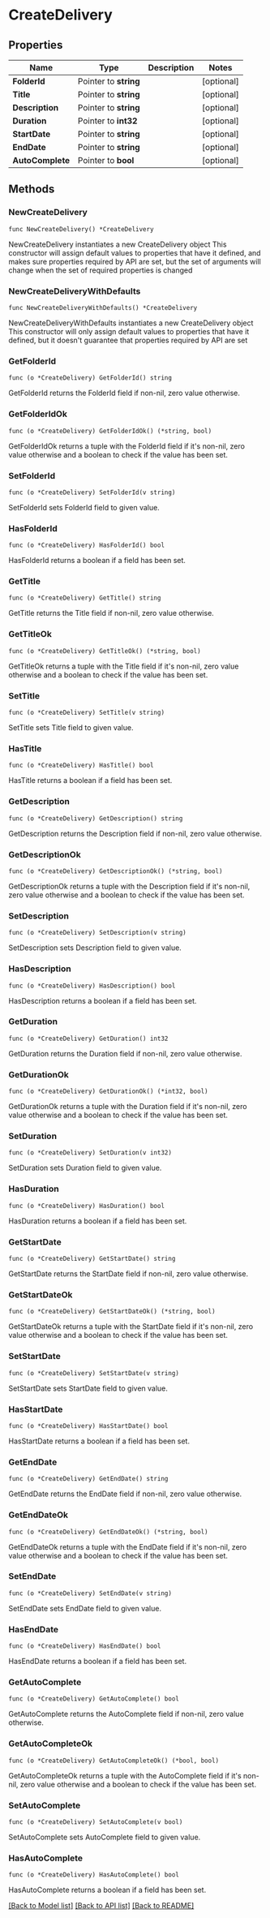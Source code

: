 # CreateDelivery

## Properties

Name | Type | Description | Notes
------------ | ------------- | ------------- | -------------
**FolderId** | Pointer to **string** |  | [optional] 
**Title** | Pointer to **string** |  | [optional] 
**Description** | Pointer to **string** |  | [optional] 
**Duration** | Pointer to **int32** |  | [optional] 
**StartDate** | Pointer to **string** |  | [optional] 
**EndDate** | Pointer to **string** |  | [optional] 
**AutoComplete** | Pointer to **bool** |  | [optional] 

## Methods

### NewCreateDelivery

`func NewCreateDelivery() *CreateDelivery`

NewCreateDelivery instantiates a new CreateDelivery object
This constructor will assign default values to properties that have it defined,
and makes sure properties required by API are set, but the set of arguments
will change when the set of required properties is changed

### NewCreateDeliveryWithDefaults

`func NewCreateDeliveryWithDefaults() *CreateDelivery`

NewCreateDeliveryWithDefaults instantiates a new CreateDelivery object
This constructor will only assign default values to properties that have it defined,
but it doesn't guarantee that properties required by API are set

### GetFolderId

`func (o *CreateDelivery) GetFolderId() string`

GetFolderId returns the FolderId field if non-nil, zero value otherwise.

### GetFolderIdOk

`func (o *CreateDelivery) GetFolderIdOk() (*string, bool)`

GetFolderIdOk returns a tuple with the FolderId field if it's non-nil, zero value otherwise
and a boolean to check if the value has been set.

### SetFolderId

`func (o *CreateDelivery) SetFolderId(v string)`

SetFolderId sets FolderId field to given value.

### HasFolderId

`func (o *CreateDelivery) HasFolderId() bool`

HasFolderId returns a boolean if a field has been set.

### GetTitle

`func (o *CreateDelivery) GetTitle() string`

GetTitle returns the Title field if non-nil, zero value otherwise.

### GetTitleOk

`func (o *CreateDelivery) GetTitleOk() (*string, bool)`

GetTitleOk returns a tuple with the Title field if it's non-nil, zero value otherwise
and a boolean to check if the value has been set.

### SetTitle

`func (o *CreateDelivery) SetTitle(v string)`

SetTitle sets Title field to given value.

### HasTitle

`func (o *CreateDelivery) HasTitle() bool`

HasTitle returns a boolean if a field has been set.

### GetDescription

`func (o *CreateDelivery) GetDescription() string`

GetDescription returns the Description field if non-nil, zero value otherwise.

### GetDescriptionOk

`func (o *CreateDelivery) GetDescriptionOk() (*string, bool)`

GetDescriptionOk returns a tuple with the Description field if it's non-nil, zero value otherwise
and a boolean to check if the value has been set.

### SetDescription

`func (o *CreateDelivery) SetDescription(v string)`

SetDescription sets Description field to given value.

### HasDescription

`func (o *CreateDelivery) HasDescription() bool`

HasDescription returns a boolean if a field has been set.

### GetDuration

`func (o *CreateDelivery) GetDuration() int32`

GetDuration returns the Duration field if non-nil, zero value otherwise.

### GetDurationOk

`func (o *CreateDelivery) GetDurationOk() (*int32, bool)`

GetDurationOk returns a tuple with the Duration field if it's non-nil, zero value otherwise
and a boolean to check if the value has been set.

### SetDuration

`func (o *CreateDelivery) SetDuration(v int32)`

SetDuration sets Duration field to given value.

### HasDuration

`func (o *CreateDelivery) HasDuration() bool`

HasDuration returns a boolean if a field has been set.

### GetStartDate

`func (o *CreateDelivery) GetStartDate() string`

GetStartDate returns the StartDate field if non-nil, zero value otherwise.

### GetStartDateOk

`func (o *CreateDelivery) GetStartDateOk() (*string, bool)`

GetStartDateOk returns a tuple with the StartDate field if it's non-nil, zero value otherwise
and a boolean to check if the value has been set.

### SetStartDate

`func (o *CreateDelivery) SetStartDate(v string)`

SetStartDate sets StartDate field to given value.

### HasStartDate

`func (o *CreateDelivery) HasStartDate() bool`

HasStartDate returns a boolean if a field has been set.

### GetEndDate

`func (o *CreateDelivery) GetEndDate() string`

GetEndDate returns the EndDate field if non-nil, zero value otherwise.

### GetEndDateOk

`func (o *CreateDelivery) GetEndDateOk() (*string, bool)`

GetEndDateOk returns a tuple with the EndDate field if it's non-nil, zero value otherwise
and a boolean to check if the value has been set.

### SetEndDate

`func (o *CreateDelivery) SetEndDate(v string)`

SetEndDate sets EndDate field to given value.

### HasEndDate

`func (o *CreateDelivery) HasEndDate() bool`

HasEndDate returns a boolean if a field has been set.

### GetAutoComplete

`func (o *CreateDelivery) GetAutoComplete() bool`

GetAutoComplete returns the AutoComplete field if non-nil, zero value otherwise.

### GetAutoCompleteOk

`func (o *CreateDelivery) GetAutoCompleteOk() (*bool, bool)`

GetAutoCompleteOk returns a tuple with the AutoComplete field if it's non-nil, zero value otherwise
and a boolean to check if the value has been set.

### SetAutoComplete

`func (o *CreateDelivery) SetAutoComplete(v bool)`

SetAutoComplete sets AutoComplete field to given value.

### HasAutoComplete

`func (o *CreateDelivery) HasAutoComplete() bool`

HasAutoComplete returns a boolean if a field has been set.


[[Back to Model list]](../README.md#documentation-for-models) [[Back to API list]](../README.md#documentation-for-api-endpoints) [[Back to README]](../README.md)


